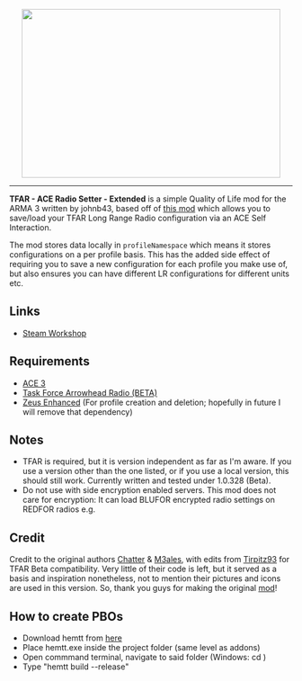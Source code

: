 <p align="center">
	<img width="460" height="300" src="https://github.com/RTO-Chatter/ACE-TFAR-Long-Range-Setter/blob/master/image_src/logo_large_grey_alpha.png?raw=true">
</p>

***

**TFAR - ACE Radio Setter - Extended** is a simple Quality of Life mod for the ARMA 3 written by johnb43, based off of [this mod](https://github.com/Tirpitz93/ACE-TFAR-Setter) which allows you to save/load your TFAR Long Range Radio configuration via an ACE Self Interaction.

The mod stores data locally in `profileNamespace` which means it stores configurations on a per profile basis. This has the added side effect of requiring you to save a new configuration for each profile you make use of, but also ensures you can have different LR configurations for different units etc.

## Links

- [Steam Workshop](https://steamcommunity.com/sharedfiles/filedetails/?id=1909836103)

## Requirements

- [ACE 3](https://steamcommunity.com/sharedfiles/filedetails/?id=463939057)
- [Task Force Arrowhead Radio (BETA)](https://steamcommunity.com/sharedfiles/filedetails/?id=894678801)
- [Zeus Enhanced](https://steamcommunity.com/sharedfiles/filedetails/?id=1779063631) (For profile creation and deletion; hopefully in future I will remove that dependency)

## Notes

- TFAR is required, but it is version independent as far as I'm aware. If you use a version other than the one listed, or if you use a local version, this should still work. Currently written and tested under 1.0.328 (Beta).
- Do not use with side encryption enabled servers. This mod does not care for encryption: It can load BLUFOR encrypted radio settings on REDFOR radios e.g.

## Credit

Credit to the original authors [Chatter](https://github.com/RTO-Chatter) & [M3ales](https://github.com/M3ales), with edits from [Tirpitz93](https://github.com/Tirpitz93) for TFAR Beta compatibility. Very little of their code is left, but it served as a basis and inspiration nonetheless, not to mention their pictures and icons are used in this version. So, thank you guys for making the original [mod](https://github.com/Tirpitz93/ACE-TFAR-Setter)!

## How to create PBOs

* Download hemtt from [here](https://brettmayson.github.io/HEMTT/#/)
* Place hemtt.exe inside the project folder (same level as addons)
* Open commmand terminal, navigate to said folder (Windows: cd <insert path>)
* Type "hemtt build --release"
